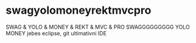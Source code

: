 # swagyolomoneyrektmvcpro
SWAG &amp; YOLO &amp; MONEY &amp; REKT &amp; MVC &amp; PRO
SWAGGGGGGGGG YOLO MONEY jebes eclipse, git ultimativni IDE
